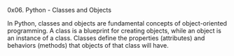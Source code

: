 0x06. Python - Classes and Objects


In Python, classes and objects are fundamental concepts of object-oriented programming.
 A class is a blueprint for creating objects, while an object is an instance of a class.
Classes define the properties (attributes) and behaviors (methods) that objects of that class will have.
